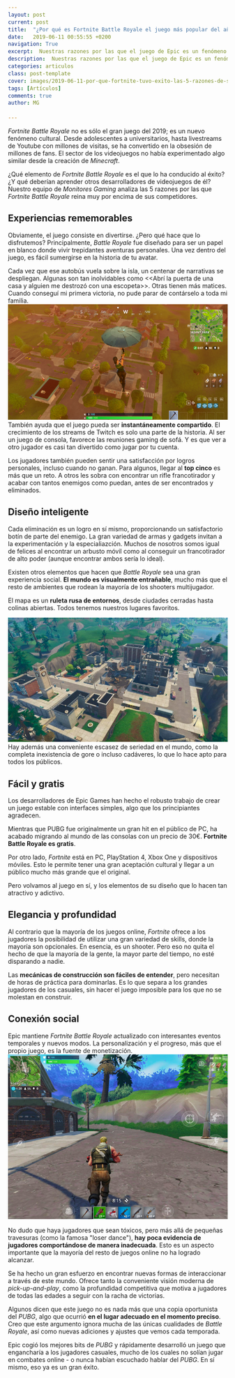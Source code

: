 ```yaml
---
layout: post
current: post
title:  "¿Por qué es Fortnite Battle Royale el juego más popular del año?"
date:   2019-06-11 00:55:55 +0200
navigation: True
excerpt:  Nuestras razones por las que el juego de Epic es un fenómeno cultural. Estas son las 5 claves del éxito que han llevado a Fortnite a lo más alto del ranking.
description:  Nuestras razones por las que el juego de Epic es un fenómeno cultural.
categories: articulos
class: post-template
cover: images/2019-06-11-por-que-fortnite-tuvo-exito-las-5-razones-de-su-popularidad.jpg
tags: [Artículos]
comments: true
author: MG

---
```


<!--more-->
<!-- more -->
<!-- ### INTRODUCCIÓN ### -->

*Fortnite Battle Royale* no es sólo el gran juego del 2019; es un nuevo fenómeno cultural. Desde adolescentes a universitarios, hasta livestreams de Youtube con millones de visitas, se ha convertido en la obsesión de millones de fans. El sector de los videojuegos no había experimentado algo similar desde la creación de *Minecraft*.

¿Qué elemento de *Fortnite Battle Royale* es el que lo ha conducido al éxito? ¿Y qué deberían aprender otros desarrolladores de videojuegos de él? Nuestro equipo de *Monitores Gaming* analiza las 5 razones por las que *Fortnite Battle Royale* reina muy por encima de sus competidores.

## Experiencias rememorables
Obviamente, el juego consiste en divertirse. ¿Pero qué hace que lo disfrutemos? Principalmente, *Battle Royale* fue diseñado para ser un papel en blanco donde vivir trepidantes aventuras personales. Una vez dentro del juego, es fácil sumergirse en la historia de tu avatar.

Cada vez que ese autobús vuela sobre la isla, un centenar de narrativas se despliegan. Algunas son tan inolvidables como <<Abrí la puerta de una casa y alguien me destrozó con una escopeta>>. Otras tienen más matices. Cuando conseguí mi primera victoria, no pude parar de contárselo a toda mi familia.
<img src="/images/fotos/2019-06-11-fortnite1.jpg">
También ayuda que el juego pueda ser **instantáneamente compartido**. El crecimiento de los streams de Twitch es solo una parte de la historia. Al ser un juego de consola, favorece las reuniones gaming de sofá. Y es que ver a otro jugador es casi tan divertido como jugar por tu cuenta. 

Los jugadores también pueden sentir una satisfacción por logros personales, incluso cuando no ganan. Para algunos, llegar al **top cinco** es más que un reto. A otros les sobra con encontrar un rifle francotirador y acabar con tantos enemigos como puedan, antes de ser encontrados y eliminados.

## Diseño inteligente
Cada eliminación es un logro en sí mismo, proporcionando un satisfactorio botín de parte del enemigo. La gran variedad de armas y gadgets invitan a la experimentación y la especialiazción. Muchos de nosotros somos igual de felices al encontrar un arbusto móvil como al conseguir un francotirador de alto poder (aunque encontrar ambos sería lo ideal).

Existen otros elementos que hacen que *Battle Royale* sea una gran experiencia social. **El mundo es visualmente entrañable**, mucho más que el resto de ambientes que rodean la mayoría de los shooters multijugador.

El mapa es un **ruleta rusa de entornos**, desde ciudades cerradas hasta colinas abiertas. Todos tenemos nuestros lugares favoritos.

<img src="/images/fotos/2019-06-11-fortnite3.jpg">
Hay además una conveniente escasez de seriedad en el mundo, como la completa inexistencia de gore o incluso cadáveres, lo que lo hace apto para todos los públicos.

## Fácil y gratis
Los desarrolladores de Epic Games han hecho el robusto trabajo de crear un juego estable con interfaces simples, algo que los principiantes agradecen. 

Mientras que PUBG fue originalmente un gran hit en el público de PC, ha acabado migrando al mundo de las consolas con un precio de 30€. **Fortnite Battle Royale es gratis**.

Por otro lado, *Fortnite* está en PC, PlayStation 4, Xbox One y dispositivos móviles. Esto le permite tener una gran aceptación cultural y llegar a un público mucho más grande que el original. 

Pero volvamos al juego en sí, y los elementos de su diseño que lo hacen tan atractivo y adictivo.

## Elegancia y profundidad
Al contrario que la mayoría de los juegos online, *Fortnite* ofrece a los jugadores la posibilidad de utilizar una gran variedad de skills, donde la mayoría son opcionales. En esencia, es un shooter. Pero eso no quita el hecho de que la mayoría de la gente, la mayor parte del tiempo, no esté  disparando a nadie. 

Las **mecánicas de construcción son fáciles de entender**, pero necesitan de horas de práctica para dominarlas. Es lo que separa a los grandes jugadores de los casuales, sin hacer el juego imposible para los que no se molestan en construir. 

## Conexión social
Epic mantiene *Fortnite Battle Royale* actualizado con interesantes eventos temporales y nuevos modos. La personalización y el progreso, más que el propio juego, es la fuente de monetización.
<img src="/images/fotos/2019-06-11-fortnite2.jpg">

No dudo que haya jugadores que sean tóxicos, pero más allá de pequeñas travesuras (como la famosa "loser dance"), **hay poca evidencia de jugadores comportándose de manera inadecuada**. Esto es un aspecto importante que la mayoría del resto de juegos online no ha logrado alcanzar.

Se ha hecho un gran esfuerzo en encontrar nuevas formas de interaccionar a través de este mundo. Ofrece tanto la conveniente visión moderna de *pick-up-and-play*, como la profundidad competitiva que motiva a jugadores de todas las edades a seguir con la racha de victorias.

Algunos dicen que este juego no es nada más que una copia oportunista del *PUBG*, algo que ocurrió **en el lugar adecuado en el momento preciso**. Creo que este argumento ignora mucha de las únicas cualidades de *Battle Royale*, así como nuevas adiciones y ajustes que vemos cada temporada.

Epic cogió los mejores bits de *PUBG* y rápidamente desarrolló un juego que engancharía a los jugadores casuales, mucho de los cuales no solían jugar en combates online - o nunca habían escuchado hablar del *PUBG*. En sí mismo, eso ya es un gran éxito.
